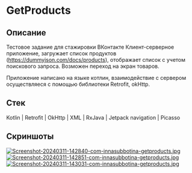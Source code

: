 # GetProducts #
## Описание ##
Тестовое задание для стажировки ВКонтакте
Клиент-серверное приложение, загружает список продуктов (https://dummyjson.com/docs/products), 
отображает список с учетом поискового запроса. Возможен переход на экран товаров.

Приложение написано на языке котлин, взаимодействие с сервером осуществляеся с помощью библиотеки Retrofit, okHttp.

## Стек ##
Kotlin | Retrofit | OkHttp | XML | RxJava | Jetpack navigation | Picasso
## Скриншоты ##
[![Screenshot-20240311-142840-com-innasubbotina-getproducts.jpg](https://i.postimg.cc/rFNxwvf2/Screenshot-20240311-142840-com-innasubbotina-getproducts.jpg)](https://postimg.cc/ykWkfrqL) [![Screenshot-20240311-142851-com-innasubbotina-getproducts.jpg](https://i.postimg.cc/PfZ1BLZx/Screenshot-20240311-142851-com-innasubbotina-getproducts.jpg)](https://postimg.cc/Z0b9N5wt) [![Screenshot-20240311-143031-com-innasubbotina-getproducts.jpg](https://i.postimg.cc/02s7x8dC/Screenshot-20240311-143031-com-innasubbotina-getproducts.jpg)](https://postimg.cc/6TM8fxP7)

